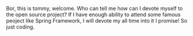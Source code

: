 Bor, this is tommy, welcome. Who can tell me how can I devote myself to the open source project? If I have enough ability to attend some famous peoject like Spring Framework, I will devote my all time into it I promise! So just coding.
